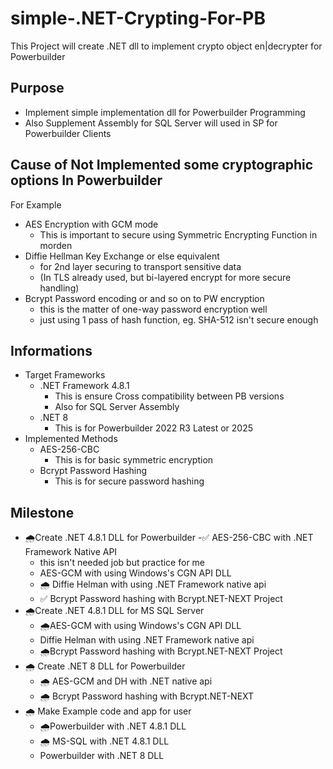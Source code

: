 # simple-.NET-Crypting-For-PB
This Project will create .NET dll to implement crypto object en|decrypter for Powerbuilder

## Purpose
- Implement simple implementation dll for Powerbuilder Programming
- Also Supplement Assembly for SQL Server will used in SP for Powerbuilder Clients

## Cause of Not Implemented some cryptographic options In Powerbuilder
For Example
- AES Encryption with GCM mode
  - This is important to secure using Symmetric Encrypting Function in morden
- Diffie Hellman Key Exchange or else equivalent
  - for 2nd layer securing to transport sensitive data 
  - (In TLS already used, but bi-layered encrypt for more secure handling)
- Bcrypt Password encoding or and so on to PW encryption
  - this is the matter of one-way password encryption well
  - just using 1 pass of hash function, eg. SHA-512 isn't secure enough

## Informations
- Target Frameworks
  - .NET Framework 4.8.1
    - This is ensure Cross compatibility between PB versions
    - Also for SQL Server Assembly
  - .NET 8
    - This is for Powerbuilder 2022 R3 Latest or 2025
- Implemented Methods
  - AES-256-CBC
    - This is for basic symmetric encryption
  - Bcrypt Password Hashing
    - This is for secure password hashing

  
## Milestone
- 🌧️Create .NET 4.8.1 DLL for Powerbuilder
  -✅ AES-256-CBC with .NET Framework Native API
    - this isn't needed job but practice for me
  - AES-GCM with using Windows's CGN API DLL
  - 🌧️ Diffie Helman with using .NET Framework native api
  - ✅ Bcrypt Password hashing with Bcrypt.NET-NEXT Project
- 🌧️Create .NET 4.8.1 DLL for MS SQL Server
  - 🌧️AES-GCM with using Windows's CGN API DLL
  - Diffie Helman with using .NET Framework native api
  - 🌧️Bcrypt Password hashing with Bcrypt.NET-NEXT Project
- 🌧️ Create .NET 8 DLL for Powerbuilder
  - 🌧️ AES-GCM and DH with .NET native api
  - 🌧️ Bcrypt Password hashing with Bcrypt.NET-NEXT
- 🌧️ Make Example code and app for user
  - 🌧️Powerbuilder with .NET 4.8.1 DLL
  - 🌧️ MS-SQL with .NET 4.8.1 DLL
  - Powerbuilder with .NET 8 DLL
